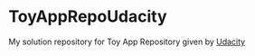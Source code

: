 # ToyAppRepoUdacity
My solution repository for Toy App Repository given by [Udacity](https://github.com/udacity/ud851-Exercises)
